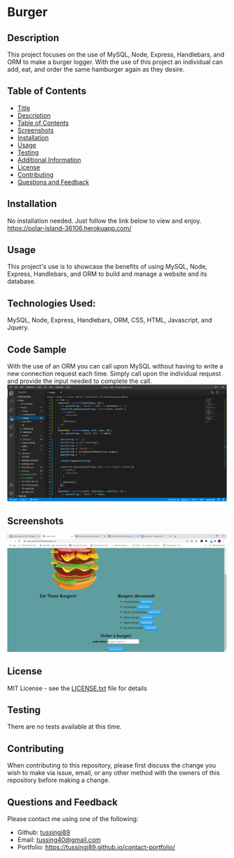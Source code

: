 
  
  # Burger
 
  ## Description
  This project focuses on the use of MySQL, Node, Express, Handlebars, and ORM to make a burger logger. With the use of this project an individual can add, eat, and order the same hamburger again as they desire.
  
  ## Table of Contents
  - [Title](#Title)
  - [Description](#description)
  - [Table of Contents](#table-of-contents)
  - [Screenshots](#screenshots)
  - [Installation](#installation)
  - [Usage](#usage)
  - [Testing](#testing)
  - [Additional Information](#additional-information)
  - [License](#license)
  - [Contributing](#contributing)
  - [Questions and Feedback](#questions-and-feedback)

  ## Installation
   No installation needed. Just follow the link below to view and enjoy.
   https://polar-island-36106.herokuapp.com/

  ## Usage
  This project's use is to showcase the benefits of using MySQL, Node, Express, Handlebars, and ORM to build and manage a website and its database.

  ## Technologies Used:
  MySQL, Node, Express, Handlebars, ORM, CSS, HTML, Javascript, and Jquery.

  ## Code Sample
  With the use of an ORM you can call upon MySQL without having to write a new connection request each time. Simply call upon the individual request and provide the input needed to complete the call.
  <img src="./public/assets/sampleCode.png" alt="Burger-Eater"/>

  ## Screenshots
  <img src="./public/assets/snapshot.png" alt="Burger-Eater"/>

  ## License
  MIT License - see the [LICENSE.txt](https://github.com/tussingj89/Burger-Eater/blob/main/LICENSE.txt) file for details
  
  ## Testing 
  There are no tests available at this time.

  ## Contributing
  When contributing to this repository, please first discuss the change you wish to make via issue, email, or any other method with the owners of this repository before making a change.
  
  ## Questions and Feedback
  Please contact me using one of the following:
  - Github: [tussingj89](https://gist.github.com/tussingj89)
  - Email: tussing40@gmail.com
  - Portfolio: https://tussingj89.github.io/contact-portfolio/
